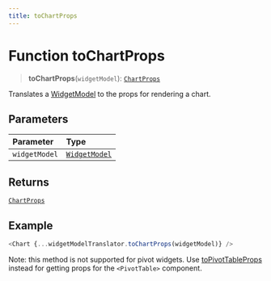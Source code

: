 ```yaml
---
title: toChartProps
---
```


# Function toChartProps

> **toChartProps**(`widgetModel`): [`ChartProps`](../../../interfaces/interface.ChartProps.md)

Translates a [WidgetModel](../../../fusion-embed/interface.WidgetModel.md) to the props for rendering a chart.

## Parameters

| Parameter | Type |
| :------ | :------ |
| `widgetModel` | [`WidgetModel`](../../../fusion-embed/interface.WidgetModel.md) |

## Returns

[`ChartProps`](../../../interfaces/interface.ChartProps.md)

## Example

```ts
<Chart {...widgetModelTranslator.toChartProps(widgetModel)} />
```

Note: this method is not supported for pivot widgets.
Use [toPivotTableProps](function.toPivotTableProps.md) instead for getting props for the `<PivotTable>`  component.

